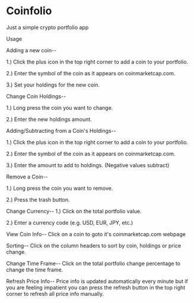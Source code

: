 # Coinfolio
Just a simple crypto portfolio app

Usage

Adding a new coin--

1.) Click the plus icon in the top right corner to add a coin to your portfolio.

2.) Enter the symbol of the coin as it appears on coinmarketcap.com.

3.) Set your holdings for the new coin.

Change Coin Holdings--

1.) Long press the coin you want to change.

2.) Enter the new holdings amount.

Adding/Subtracting from a Coin's Holdings--

1.) Click the plus icon in the top right corner to add a coin to your portfolio.

2.) Enter the symbol of the coin as it appears on coinmarketcap.com.

3.) Enter the amount to add to holdings. (Negative values subtract)

Remove a Coin--

1.) Long press the coin you want to remove.

2.) Press the trash button.

Change Currency--
1.) Click on the total portfolio value.

2.) Enter a currency code (e.g. USD, EUR, JPY, etc.)

View Coin Info--
Click on a coin to goto it's coinmarketcap.com webpage

Sorting--
Click on the column headers to sort by coin, holdings or price change.

Change Time Frame--
Click on the total portfolio change percentage to change the time frame.

Refresh Price Info--
Price info is updated automatically every minute but if you are feeling impatient you can press the refresh button in the top right corner to refresh all price info manually.
